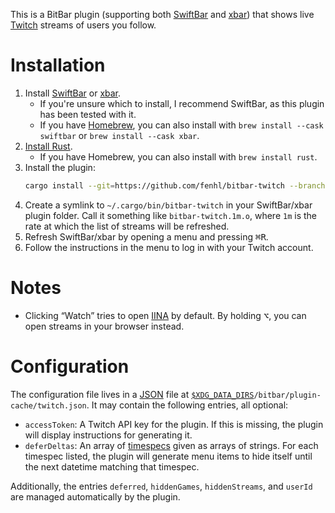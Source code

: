 This is a BitBar plugin (supporting both [SwiftBar](https://swiftbar.app/) and [xbar](https://xbarapp.com/)) that shows live [Twitch](https://twitch.tv/) streams of users you follow.

# Installation

1. Install [SwiftBar](https://swiftbar.app/) or [xbar](https://xbarapp.com/).
    * If you're unsure which to install, I recommend SwiftBar, as this plugin has been tested with it.
    * If you have [Homebrew](https://brew.sh/), you can also install with `brew install --cask swiftbar` or `brew install --cask xbar`.
2. [Install Rust](https://www.rust-lang.org/tools/install).
    * If you have Homebrew, you can also install with `brew install rust`.
3. Install the plugin:
    ```sh
    cargo install --git=https://github.com/fenhl/bitbar-twitch --branch=main
    ```
4. Create a symlink to `~/.cargo/bin/bitbar-twitch` in your SwiftBar/xbar plugin folder. Call it something like `bitbar-twitch.1m.o`, where `1m` is the rate at which the list of streams will be refreshed.
5. Refresh SwiftBar/xbar by opening a menu and pressing <kbd>⌘</kbd><kbd>R</kbd>.
6. Follow the instructions in the menu to log in with your Twitch account.

# Notes

* Clicking “Watch” tries to open [IINA](https://iina.io/) by default. By holding <kbd>⌥</kbd>, you can open streams in your browser instead.

# Configuration

The configuration file lives in a [JSON](https://json.org/) file at <code>[$XDG_DATA_DIRS](https://specifications.freedesktop.org/basedir-spec/basedir-spec-latest.html)/bitbar/plugin-cache/twitch.json</code>. It may contain the following entries, all optional:

* `accessToken`: A Twitch API key for the plugin. If this is missing, the plugin will display instructions for generating it.
* `deferDeltas`: An array of [timespecs](https://github.com/fenhl/timespec#syntax) given as arrays of strings. For each timespec listed, the plugin will generate menu items to hide itself until the next datetime matching that timespec.

Additionally, the entries `deferred`, `hiddenGames`, `hiddenStreams`, and `userId` are managed automatically by the plugin.
